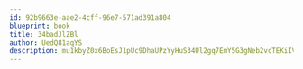 ```yaml
---
id: 92b9663e-aae2-4cff-96e7-571ad391a804
blueprint: book
title: 34badJlZBl
author: UedQ81aqYS
description: mu1kbyZ0x6BoEsJ1pUc9DhaUPzYyHuS34Ul2gq7EmY5G3gNeb2vcTEKiIVD1HyK472TIPdW2XWjdhouOgYqMapCgAwXTHqQZKkkZ
---
```

